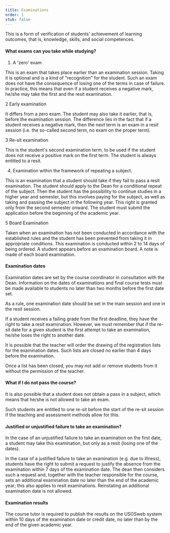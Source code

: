 ```yaml
---
title: Examinations
order: 1
stub: false
---
```

This is a form of verification of students' achievement of learning outcomes, that is, knowledge, skills, and social competences.

#### What exams can you take while studying?

1. A 'zero' exam

This is an exam that takes place earlier than an examination session. Taking it is optional and is a kind of "recognition" for the student. Such an exam does not have the consequence of losing one of the terms in case of failure. In practice, this means that even if a student receives a negative mark, he/she may take the first and the resit examination.

2 Early examination

It differs from a zero exam. The student may also take it earlier, that is, before the examination session. The difference lies in the fact that if a student receives a negative mark, then the next term is an exam in a resit session (i.e. the so-called second term, no exam on the proper term).

3 Re-sit examination

This is the student's second examination term, to be used if the student does not receive a positive mark on the first term. The student is always entitled to a resit.

4. Examination within the framework of repeating a subject.

This is an examination that a student should take if they fail to pass a resit examination. The student should apply to the Dean for a conditional repeat of the subject. Then the student has the possibility to continue studies in a higher year and semester, but this involves paying for the subject, as well as taking and passing the subject in the following year. This right is granted only from the second semester onward. The student must submit the application before the beginning of the academic year.

5 Board Examination

Taken when an examination has not been conducted in accordance with the established rules and the student has been prevented from taking it in appropriate conditions. This examination is conducted within 2 to 14 days of being ordered. A student appears before an examination board. A note is made of each board examination.

#### Examination dates

Examination dates are set by the course coordinator in consultation with the Dean. Information on the dates of examinations and final course tests must be made available to students no later than two months before the first date set.

As a rule, one examination date should be set in the main session and one in the resit session.

If a student receives a failing grade from the first deadline, they have the right to take a resit examination. However, we must remember that if the re-sit date for a given student is the first attempt to take an examination, he/she loses the right to another date.

It is possible that the teacher will order the drawing of the registration lists for the examination dates. Such lists are closed no earlier than 4 days before the examination.

Once a list has been closed, you may not add or remove students from it without the permission of the teacher.

#### What if I do not pass the course?

It is also possible that a student does not obtain a pass in a subject, which means that he/she is not allowed to take an exam.

Such students are entitled to one re-sit before the start of the re-sit session if the teaching and assessment methods allow for this.

#### Justified or unjustified failure to take an examination?

In the case of an unjustified failure to take an examination on the first date, a student may take this examination, but only as a resit (losing one of the dates).

In the case of a justified failure to take an examination (e.g. due to illness), students have the right to submit a request to justify the absence from the examination within 7 days of the examination date. The dean then considers such a request and, together with the teacher responsible for the course, sets an additional examination date no later than the end of the academic year; this also applies to resit examinations. Reinstating an additional examination date is not allowed.

#### Examination results

The course tutor is required to publish the results on the USOSweb system within 10 days of the examination date or credit date, no later than by the end of the given academic year.